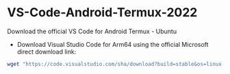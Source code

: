 # VS-Code-Android-Termux-2022
Download the official VS Code for Android Termux - Ubuntu
- Download Visual Studio Code for Arm64 using the official Microsoft direct download link:
```bash
wget "https://code.visualstudio.com/sha/download?build=stable&os=linux-deb-arm64"
```
